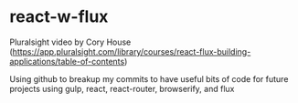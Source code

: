 # react-w-flux

Pluralsight video by Cory House (https://app.pluralsight.com/library/courses/react-flux-building-applications/table-of-contents)

Using github to breakup my commits to have useful bits of code for future projects using gulp, react, react-router, browserify, and flux
